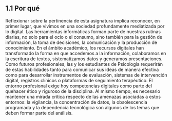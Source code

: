 ## 1.1 Por qué

Reflexionar sobre la pertinencia de esta asignatura implica reconocer, en primer lugar, que vivimos en una sociedad profundamente mediatizada por lo digital. Las herramientas informáticas forman parte de nuestras rutinas diarias, no solo para el ocio o el consumo, sino también para la gestión de información, la toma de decisiones, la comunicación y la producción de conocimiento. En el ámbito académico, los recursos digitales han transformado la forma en que accedemos a la información, colaboramos en la escritura de textos, sistematizamos datos y generamos presentaciones. Como futuros profesionales, las y los estudiantes de Psicología requerirán de estas habilidades tanto para comunicar sus ideas de manera efectiva como para desarrollar instrumentos de evaluación, sistemas de intervención digital, registros clínicos o plataformas de seguimiento terapéutico. El entorno profesional exige hoy competencias digitales como parte del quehacer ético y riguroso de la disciplina. Al mismo tiempo, es necesario mantener una mirada crítica respecto de las amenazas asociadas a estos entornos: la vigilancia, la concentración de datos, la obsolescencia programada y la dependencia tecnológica son algunos de los temas que deben formar parte del análisis.

